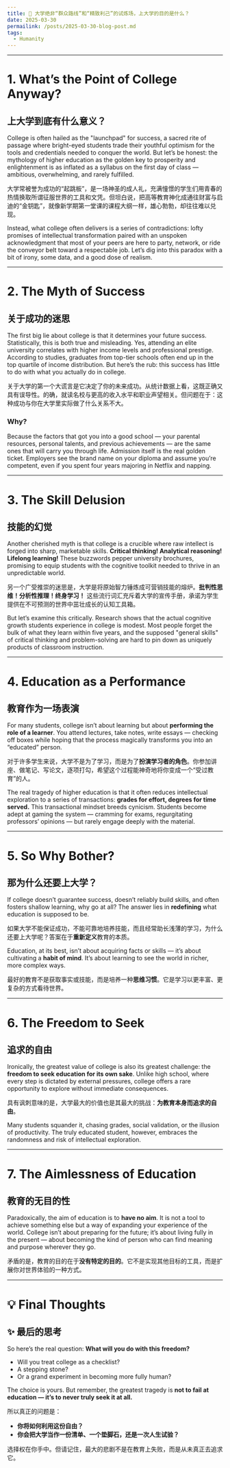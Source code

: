 ```yaml
---
title: 🎉 大学绝非“群众路线”和“精致利己”的试炼场，上大学的目的是什么？
date: 2025-03-30
permailink: /posts/2025-03-30-blog-post.md
tags:
  - Humanity
---
```


----
# 1. What’s the Point of College Anyway?  
## 上大学到底有什么意义？

College is often hailed as the "launchpad" for success, a sacred rite of passage where bright-eyed students trade their youthful optimism for the tools and credentials needed to conquer the world. But let’s be honest: the mythology of higher education as the golden key to prosperity and enlightenment is as inflated as a syllabus on the first day of class — ambitious, overwhelming, and rarely fulfilled.  

大学常被誉为成功的“起跳板”，是一场神圣的成人礼，充满憧憬的学生们用青春的热情换取所谓征服世界的工具和文凭。但坦白说，把高等教育神化成通往财富与启迪的“金钥匙”，就像新学期第一堂课的课程大纲一样，雄心勃勃，却往往难以兑现。  

Instead, what college often delivers is a series of contradictions: lofty promises of intellectual transformation paired with an unspoken acknowledgment that most of your peers are here to party, network, or ride the conveyor belt toward a respectable job. Let’s dig into this paradox with a bit of irony, some data, and a good dose of realism.  

---

# 2. The Myth of Success  
## 关于成功的迷思

The first big lie about college is that it determines your future success. Statistically, this is both true and misleading. Yes, attending an elite university correlates with higher income levels and professional prestige. According to studies, graduates from top-tier schools often end up in the top quartile of income distribution. But here’s the rub: this success has little to do with what you actually do in college.  

关于大学的第一个大谎言是它决定了你的未来成功。从统计数据上看，这既正确又具有误导性。的确，就读名校与更高的收入水平和职业声望相关。但问题在于：这种成功与你在大学里实际做了什么关系不大。  

### Why?  

Because the factors that got you into a good school — your parental resources, personal talents, and previous achievements — are the same ones that will carry you through life. Admission itself is the real golden ticket. Employers see the brand name on your diploma and assume you’re competent, even if you spent four years majoring in Netflix and napping.  

---

# 3. The Skill Delusion  
## 技能的幻觉

Another cherished myth is that college is a crucible where raw intellect is forged into sharp, marketable skills. **Critical thinking! Analytical reasoning! Lifelong learning!** These buzzwords pepper university brochures, promising to equip students with the cognitive toolkit needed to thrive in an unpredictable world.  

另一个广受推崇的迷思是，大学是将原始智力锤炼成可营销技能的熔炉。**批判性思维！分析性推理！终身学习！** 这些流行词汇充斥着大学的宣传手册，承诺为学生提供在不可预测的世界中茁壮成长的认知工具箱。  

But let’s examine this critically. Research shows that the actual cognitive growth students experience in college is modest. Most people forget the bulk of what they learn within five years, and the supposed "general skills" of critical thinking and problem-solving are hard to pin down as uniquely products of classroom instruction.  

---

# 4. Education as a Performance  
## 教育作为一场表演

For many students, college isn’t about learning but about **performing the role of a learner**. You attend lectures, take notes, write essays — checking off boxes while hoping that the process magically transforms you into an “educated” person.  

对于许多学生来说，大学不是为了学习，而是为了**扮演学习者的角色**。你参加讲座、做笔记、写论文，逐项打勾，希望这个过程能神奇地将你变成一个“受过教育”的人。  

The real tragedy of higher education is that it often reduces intellectual exploration to a series of transactions: **grades for effort, degrees for time served.** This transactional mindset breeds cynicism. Students become adept at gaming the system — cramming for exams, regurgitating professors’ opinions — but rarely engage deeply with the material.  

---

# 5. So Why Bother?  
## 那为什么还要上大学？

If college doesn’t guarantee success, doesn’t reliably build skills, and often fosters shallow learning, why go at all? The answer lies in **redefining** what education is supposed to be.  

如果大学不能保证成功，不能可靠地培养技能，而且经常助长浅薄的学习，为什么还要上大学呢？答案在于**重新定义**教育的本质。  

Education, at its best, isn’t about acquiring facts or skills — it’s about cultivating a **habit of mind**. It’s about learning to see the world in richer, more complex ways.  

最好的教育不是获取事实或技能，而是培养一种**思维习惯**。它是学习以更丰富、更复杂的方式看待世界。  

---

# 6. The Freedom to Seek  
## 追求的自由

Ironically, the greatest value of college is also its greatest challenge: the **freedom to seek education for its own sake**. Unlike high school, where every step is dictated by external pressures, college offers a rare opportunity to explore without immediate consequences.  

具有讽刺意味的是，大学最大的价值也是其最大的挑战：**为教育本身而追求的自由**。  

Many students squander it, chasing grades, social validation, or the illusion of productivity. The truly educated student, however, embraces the randomness and risk of intellectual exploration.  

---

# 7. The Aimlessness of Education  
## 教育的无目的性

Paradoxically, the aim of education is to **have no aim**. It is not a tool to achieve something else but a way of expanding your experience of the world. College isn’t about preparing for the future; it’s about living fully in the present — about becoming the kind of person who can find meaning and purpose wherever they go.  

矛盾的是，教育的目的在于**没有特定的目的**。它不是实现其他目标的工具，而是扩展你对世界体验的一种方式。  

---

# 💡 Final Thoughts  
## ✨ 最后的思考

So here’s the real question: **What will you do with this freedom?**  
- Will you treat college as a checklist?  
- A stepping stone?  
- Or a grand experiment in becoming more fully human?  

The choice is yours. But remember, the greatest tragedy is **not to fail at education — it’s to never truly seek it at all.**  

所以真正的问题是：  
- **你将如何利用这份自由？**  
- **你会把大学当作一份清单、一个垫脚石，还是一次人生试验？**  

选择权在你手中。但请记住，最大的悲剧不是在教育上失败，而是从未真正去追求它。  
